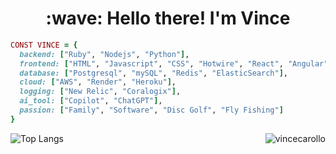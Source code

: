 <!--
**VinceCarollo/vincecarollo** is a ✨ _special_ ✨ repository because its `README.md` (this file) appears on your GitHub profile.

Here are some ideas to get you started:

- 🔭 I’m currently working on ...
- 🌱 I’m currently learning ...
- 👯 I’m looking to collaborate on ...
- 🤔 I’m looking for help with ...
- 💬 Ask me about ...
- 📫 How to reach me: ...
- 😄 Pronouns: ...
- ⚡ Fun fact: ...
-->


<h1 align="center">:wave: Hello there! I'm Vince</h1>

```ruby
CONST VINCE = {
  backend: ["Ruby", "Nodejs", "Python"],
  frontend: ["HTML", "Javascript", "CSS", "Hotwire", "React", "Angular"],
  database: ["Postgresql", "mySQL", "Redis", "ElasticSearch"],
  cloud: ["AWS", "Render", "Heroku"],
  logging: ["New Relic", "Coralogix"],
  ai_tool: ["Copilot", "ChatGPT"],
  passion: ["Family", "Software", "Disc Golf", "Fly Fishing"]
}
```


<a href="#vincecarollo-title">
  <img src="https://github-readme-stats.vercel.app/api?username=vincecarollo&show_icons=true&theme=cobalt&hide=contribs&show=prs_merged,prs_merged_percentage" alt="vincecarollo" align="right" />
</a>

![Top Langs](https://github-readme-stats.vercel.app/api/top-langs/?username=vincecarollo&size_weight=0&count_weight=1&theme=cobalt)

